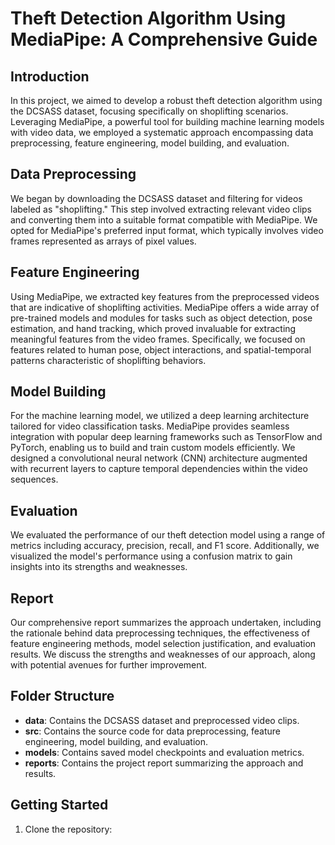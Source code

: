 # Theft Detection Algorithm Using MediaPipe: A Comprehensive Guide

## Introduction
In this project, we aimed to develop a robust theft detection algorithm using the DCSASS dataset, focusing specifically on shoplifting scenarios. Leveraging MediaPipe, a powerful tool for building machine learning models with video data, we employed a systematic approach encompassing data preprocessing, feature engineering, model building, and evaluation.

## Data Preprocessing
We began by downloading the DCSASS dataset and filtering for videos labeled as "shoplifting." This step involved extracting relevant video clips and converting them into a suitable format compatible with MediaPipe. We opted for MediaPipe's preferred input format, which typically involves video frames represented as arrays of pixel values.

## Feature Engineering
Using MediaPipe, we extracted key features from the preprocessed videos that are indicative of shoplifting activities. MediaPipe offers a wide array of pre-trained models and modules for tasks such as object detection, pose estimation, and hand tracking, which proved invaluable for extracting meaningful features from the video frames. Specifically, we focused on features related to human pose, object interactions, and spatial-temporal patterns characteristic of shoplifting behaviors.

## Model Building
For the machine learning model, we utilized a deep learning architecture tailored for video classification tasks. MediaPipe provides seamless integration with popular deep learning frameworks such as TensorFlow and PyTorch, enabling us to build and train custom models efficiently. We designed a convolutional neural network (CNN) architecture augmented with recurrent layers to capture temporal dependencies within the video sequences.

## Evaluation
We evaluated the performance of our theft detection model using a range of metrics including accuracy, precision, recall, and F1 score. Additionally, we visualized the model's performance using a confusion matrix to gain insights into its strengths and weaknesses.

## Report
Our comprehensive report summarizes the approach undertaken, including the rationale behind data preprocessing techniques, the effectiveness of feature engineering methods, model selection justification, and evaluation results. We discuss the strengths and weaknesses of our approach, along with potential avenues for further improvement.

## Folder Structure
- **data**: Contains the DCSASS dataset and preprocessed video clips.
- **src**: Contains the source code for data preprocessing, feature engineering, model building, and evaluation.
- **models**: Contains saved model checkpoints and evaluation metrics.
- **reports**: Contains the project report summarizing the approach and results.

## Getting Started
1. Clone the repository:
